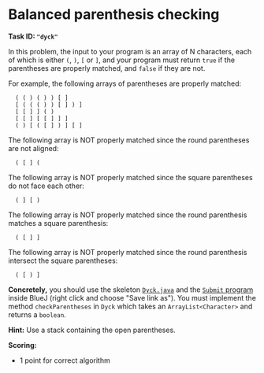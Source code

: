 Balanced parenthesis checking
=============================

**Task ID: `"dyck"`**

In this problem, the input to your program is an array of N characters,
each of which is either `(`, `)`, `[` or `]`,
and your program must return `true` if the parentheses are properly matched,
and `false` if they are not.

For example, the following arrays of parentheses are properly matched:

```
  ( ( ) ( ) ) [ ]
  [ ( ( ( ) ) [ ] ) ]
  [ [ ] ] ( )
  [ [ ] [ [ ] ] ]
  ( ) [ ( [ ] ) ] [ ]
```

The following array is NOT properly matched since the round parentheses are not aligned:

```
  ( [ ] (
```

The following array is NOT properly matched since the square parentheses do not face each other:

```
  ( ] [ )
```

The following array is NOT properly matched since the round parenthesis matches a square parenthesis:

```
  ( [ ] ]
```

The following array is NOT properly matched since the round parenthesis intersect the square parentheses:

```
  ( [ ) ]
```

**Concretely,** you should use the skeleton
<a href="https://github.com/Mortal/csaudk-submitj/raw/master/tasks/dyck/Dyck.java">
`Dyck.java`</a>
and the
<a href="https://github.com/Mortal/csaudk-submitj/raw/master/Submit.java">
`Submit` program</a>
inside BlueJ (right click and choose "Save link as").
You must implement the method `checkParentheses` in `Dyck`
which takes an `ArrayList<Character>` and returns a `boolean`.

**Hint:** Use a stack containing the open parentheses.

**Scoring:**

  * 1 point for correct algorithm
